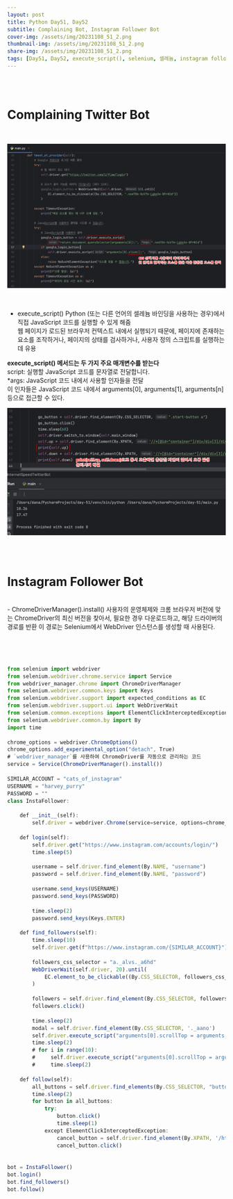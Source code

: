 ```yaml
---
layout: post
title: Python Day51, Day52
subtitle: Complaining Bot, Instagram Follower Bot
cover-img: /assets/img/20231108_51_2.png
thumbnail-img: /assets/img/20231108_51_2.png
share-img: /assets/img/20231108_51_2.png
tags: [Day51, Day52, execute_script(), selenium, 셀레늄, instagram follow, ChromeDriverManager().install()]
---
```

      
<br><br>

# Complaining Twitter Bot  
  
<br>  
  
![1](/assets/img/20231108_51_1.png)  

<br>

- execute_script()
Python (또는 다른 언어의 셀레늄 바인딩을 사용하는 경우)에서 직접 JavaScript 코드를 실행할 수 있게 해줌   
웹 페이지가 로드된 브라우저 컨텍스트 내에서 실행되기 때문에, 페이지에 존재하는 요소를 조작하거나, 페이지의 상태를 검사하거나, 사용자 정의 스크립트를 실행하는 데 유용  

**execute_script() 메서드는 두 가지 주요 매개변수를 받는다**  
script: 실행할 JavaScript 코드를 문자열로 전달합니다.  
*args: JavaScript 코드 내에서 사용할 인자들을 전달   
이 인자들은 JavaScript 코드 내에서 arguments[0], arguments[1], arguments[n] 등으로 접근할 수 있다.  
  
![2](/assets/img/20231108_51_2.png)

<br><br>

# Instagram Follower Bot
<br>
- ChromeDriverManager().install()
사용자의 운영체제와 크롬 브라우저 버전에 맞는 ChromeDriver의 최신 버전을 찾아서, 
필요한 경우 다운로드하고, 해당 드라이버의 경로를 반환
이 경로는 Selenium에서 WebDriver 인스턴스를 생성할 때 사용된다.  

<br><br> 
  
```javascript

from selenium import webdriver
from selenium.webdriver.chrome.service import Service
from webdriver_manager.chrome import ChromeDriverManager
from selenium.webdriver.common.keys import Keys
from selenium.webdriver.support import expected_conditions as EC
from selenium.webdriver.support.ui import WebDriverWait
from selenium.common.exceptions import ElementClickInterceptedException
from selenium.webdriver.common.by import By
import time

chrome_options = webdriver.ChromeOptions()
chrome_options.add_experimental_option("detach", True)
# `webdriver_manager`를 사용하여 ChromeDriver를 자동으로 관리하는 코드
service = Service(ChromeDriverManager().install())

SIMILAR_ACCOUNT = "cats_of_instagram"
USERNAME = "harvey_purry"
PASSWORD = ""
class InstaFollower:

    def __init__(self):
        self.driver = webdriver.Chrome(service=service, options=chrome_options)

    def login(self):
        self.driver.get("https://www.instagram.com/accounts/login/")
        time.sleep(5)

        username = self.driver.find_element(By.NAME, "username")
        password = self.driver.find_element(By.NAME, "password")

        username.send_keys(USERNAME)
        password.send_keys(PASSWORD)

        time.sleep(2)
        password.send_keys(Keys.ENTER)

    def find_followers(self):
        time.sleep(10)
        self.driver.get(f"https://www.instagram.com/{SIMILAR_ACCOUNT}")

        followers_css_selector = "a._alvs._a6hd"
        WebDriverWait(self.driver, 20).until(
            EC.element_to_be_clickable((By.CSS_SELECTOR, followers_css_selector))
        )

        followers = self.driver.find_element(By.CSS_SELECTOR, followers_css_selector)
        followers.click()

        time.sleep(2)
        modal = self.driver.find_element(By.CSS_SELECTOR, '._aano')
        self.driver.execute_script("arguments[0].scrollTop = arguments[0].scrollHeight", modal)
        time.sleep(2)
        # for i in range(10):
        #     self.driver.execute_script("arguments[0].scrollTop = arguments[0].scrollHeight", modal)
        #     time.sleep(2)

    def follow(self):
        all_buttons = self.driver.find_elements(By.CSS_SELECTOR, "button._acan")
        time.sleep(2)
        for button in all_buttons:
            try:
                button.click()
                time.sleep(1)
            except ElementClickInterceptedException:
                cancel_button = self.driver.find_element(By.XPATH, '/html/body/div[5]/div/div/div/div[3]/button[2]')
                cancel_button.click()


bot = InstaFollower()
bot.login()
bot.find_followers()
bot.follow()
```



  
